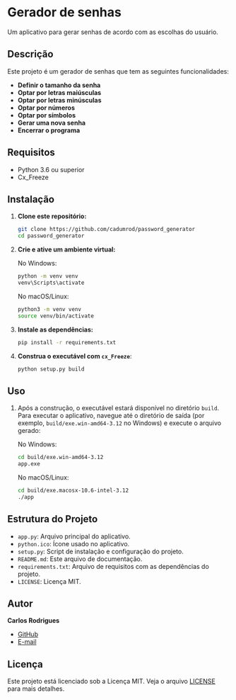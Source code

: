 # Gerador de senhas

Um aplicativo para gerar senhas de acordo com as escolhas do usuário.

## Descrição

Este projeto é um gerador de senhas que tem as seguintes funcionalidades:
- **Definir o tamanho da senha**
- **Optar por letras maiúsculas**
- **Optar por letras minúsculas**
- **Optar por números**
- **Optar por símbolos**
- **Gerar uma nova senha**
- **Encerrar o programa**


## Requisitos

- Python 3.6 ou superior
- Cx_Freeze

## Instalação

1. **Clone este repositório:**

    ```bash
    git clone https://github.com/cadumrod/password_generator
    cd password_generator
    ```

2. **Crie e ative um ambiente virtual:**

    No Windows:
    ```bash
    python -m venv venv
    venv\Scripts\activate
    ```

    No macOS/Linux:
    ```bash
    python3 -m venv venv
    source venv/bin/activate
    ```

3. **Instale as dependências:**

    ```bash
    pip install -r requirements.txt
    ```

4. **Construa o executável com `cx_Freeze`**:

    ```bash
    python setup.py build
    ```

## Uso

1. Após a construção, o executável estará disponível no diretório `build`. Para executar o aplicativo, navegue até o diretório de saída (por exemplo, `build/exe.win-amd64-3.12` no Windows) e execute o arquivo gerado:

    No Windows:
    ```bash
    cd build/exe.win-amd64-3.12
    app.exe
    ```

    No macOS/Linux:
    ```bash
    cd build/exe.macosx-10.6-intel-3.12
    ./app
    ```


## Estrutura do Projeto

- `app.py`: Arquivo principal do aplicativo.
- `python.ico`: Ícone usado no aplicativo.
- `setup.py`: Script de instalação e configuração do projeto.
- `README.md`: Este arquivo de documentação.
- `requirements.txt`: Arquivo de requisitos com as dependências do projeto.
- `LICENSE`: Licença MIT.


## Autor

**Carlos Rodrigues**

- [GitHub](https://github.com/cadumrod)
- [E-mail](mailto:carlosrod.dev@gmail.com)

## Licença

Este projeto está licenciado sob a Licença MIT. Veja o arquivo [LICENSE](LICENSE) para mais detalhes.